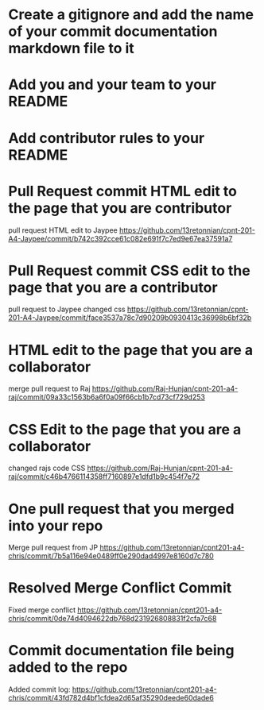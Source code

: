 # Create a gitignore and add the name of your commit documentation markdown file to it
# Add you and your team to your README
# Add contributor rules to your README
# Pull Request commit HTML edit to the page that you are contributor
pull request HTML edit to Jaypee https://github.com/13retonnian/cpnt-201-A4-Jaypee/commit/b742c392cce61c082e691f7c7ed9e67ea37591a7
# Pull Request commit CSS edit to the page that you are a contributor
pull request to Jaypee changed css https://github.com/13retonnian/cpnt-201-A4-Jaypee/commit/face3537a78c7d90209b0930413c36998b6bf32b
# HTML edit to the page that you are a collaborator
merge pull request to Raj https://github.com/Raj-Hunjan/cpnt-201-a4-raj/commit/09a33c1563b6a6f0a09f66cb1b7cd73cf729d253
# CSS Edit to the page that you are a collaborator
changed rajs code CSS  https://github.com/Raj-Hunjan/cpnt-201-a4-raj/commit/c46b4766114358ff7160897e1dfd1b9c454f7e72
# One pull request that you merged into your repo
Merge pull request from JP https://github.com/13retonnian/cpnt201-a4-chris/commit/7b5a116e94e0489ff0e290dad4997e8160d7c780
# Resolved Merge Conflict Commit
Fixed merge conflict https://github.com/13retonnian/cpnt201-a4-chris/commit/0de74d4094622db768d231926808831f2cfa7c68
# Commit documentation file being added to the repo
Added commit log: https://github.com/13retonnian/cpnt201-a4-chris/commit/43fd782d4bf1cfdea2d65af35290deede60dade6